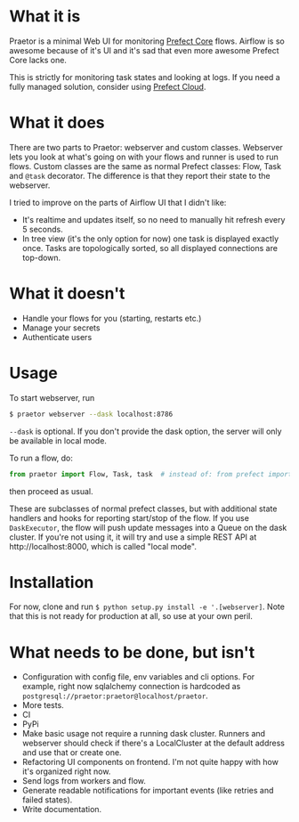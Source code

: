 # What it is

Praetor is a minimal Web UI for monitoring [Prefect Core](https://docs.prefect.io) flows. Airflow is so awesome because of it's UI and it's sad that even more awesome Prefect Core lacks one.

This is strictly for monitoring task states and looking at logs. If you need a fully managed solution, consider using [Prefect Cloud](https://prefect.io).

# What it does

There are two parts to Praetor: webserver and custom classes. Webserver lets you look at what's going on with your flows and runner is used to run flows. Custom classes are the same as normal Prefect classes: Flow, Task and `@task` decorator. The difference is that they report their state to the webserver.

I tried to improve on the parts of Airflow UI that I didn't like:

- It's realtime and updates itself, so no need to manually hit refresh every 5 seconds.
- In tree view (it's the only option for now) one task is displayed exactly once. Tasks are topologically sorted, so all displayed connections are top-down.

# What it doesn't

- Handle your flows for you (starting, restarts etc.)
- Manage your secrets
- Authenticate users

# Usage

To start webserver, run

```bash
$ praetor webserver --dask localhost:8786
```

`--dask` is optional. If you don't provide the dask option, the server will only be available in local mode.

To run a flow, do:

```py
from praetor import Flow, Task, task  # instead of: from prefect import Flow, Task, task
```

then proceed as usual.

These are subclasses of normal prefect classes, but with additional state handlers and hooks for reporting start/stop of the flow. If you use `DaskExecutor`, the flow will push update messages into a Queue on the dask cluster. If you're not using it, it will try and use a simple REST API at http://localhost:8000, which is called "local mode".

# Installation

For now, clone and run `$ python setup.py install -e '.[webserver]`. Note that this is not ready for production at all, so use at your own peril.

# What needs to be done, but isn't

- Configuration with config file, env variables and cli options. For example, right now sqlalchemy connection is hardcoded as `postgresql://praetor:praetor@localhost/praetor`.
- More tests.
- CI
- PyPi
- Make basic usage not require a running dask cluster. Runners and webserver should check if there's a LocalCluster at the default address and use that or create one.
- Refactoring UI components on frontend. I'm not quite happy with how it's organized right now.
- Send logs from workers and flow.
- Generate readable notifications for important events (like retries and failed states).
- Write documentation.
